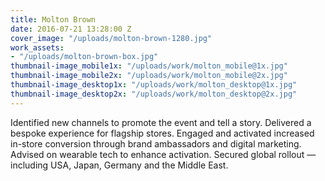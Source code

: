 ```yaml
---
title: Molton Brown
date: 2016-07-21 13:28:00 Z
cover_image: "/uploads/molton-brown-1280.jpg"
work_assets:
- "/uploads/molton-brown-box.jpg"
thumbnail-image_mobile1x: "/uploads/work/molton_mobile@1x.jpg"
thumbnail-image_mobile2x: "/uploads/work/molton_mobile@2x.jpg"
thumbnail-image_desktop1x: "/uploads/work/molton_desktop@1x.jpg"
thumbnail-image_desktop2x: "/uploads/work/molton_desktop@2x.jpg"
---
```


Identified new channels to promote the event and tell a story. Delivered a bespoke experience for flagship stores. Engaged and activated increased in-store conversion through brand ambassadors and digital marketing. Advised on wearable tech to enhance activation. Secured global rollout — including USA, Japan, Germany and the Middle East.

